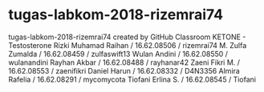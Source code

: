 # tugas-labkom-2018-rizemrai74
tugas-labkom-2018-rizemrai74 created by GitHub Classroom
KETONE - Testosterone
Rizki Muhamad Raihan / 16.62.08506 / rizemrai74
M. Zulfa Zumalda / 16.62.08459 / zulfaswift13
Wulan Andini / 16.62.08550 / wulanandini
Rayhan Akbar / 16.62.08488 / rayhanar42
Zaeni Fikri M. / 16.62.08553 / zaenifikri
Daniel Harun / 16.62.08332 / D4N3356
Almira Rafelia / 16.62.08291 / mycomycota
Tiofani Erlina S. / 16.62.08545 / Tiofani
